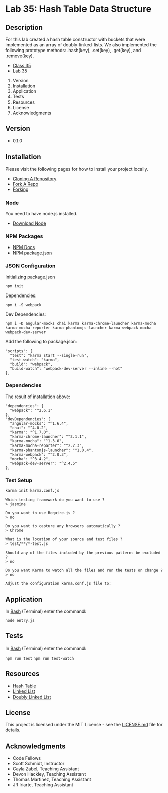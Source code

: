 # Lab 35: Hash Table Data Structure

## Description
For this lab created a hash table constructor with buckets that were implemented as an array of doubly-linked-lists. We also implemented the following prototype methods: .hash(key), .set(key), .get(key), and .remove(key).

* [Class 35](https://github.com/codefellows/seattle-javascript-401d15/tree/master/class-35-career-developent)
* [Lab 35](https://github.com/mmpadget/35-career-development)

1. Version
2. Installation
3. Application
4. Tests
5. Resources
6. License
7. Acknowledgments

## Version
* 0.1.0

## Installation
Please visit the following pages for how to install your project locally.

* [Cloning A Repository](https://help.github.com/articles/cloning-a-repository/)
* [Fork A Repo](https://help.github.com/articles/fork-a-repo/)
* [Forking](https://guides.github.com/activities/forking/)

### Node
You need to have node.js installed.
* [Download Node](https://nodejs.org/en/)

### NPM Packages
* [NPM Docs](https://docs.npmjs.com)
* [NPM package.json](https://docs.npmjs.com/files/package.json)

### JSON Configuration
Initializing package.json
```
npm init
```
Dependencies:
```
npm i -S webpack
```

Dev Dependencies:
```
npm i -D angular-mocks chai karma karma-chrome-launcher karma-mocha karma-mocha-reporter karma-phantomjs-launcher karma-webpack mocha webpack-dev-server
```

Add the following to package.json:
```
"scripts": {
  "test": "karma start --single-run",
  "test-watch": "karma",
  "build": "webpack",
  "build-watch": "webpack-dev-server --inline --hot"
},
```

### Dependencies
The result of installation above:

```
"dependencies": {
  "webpack": "^2.6.1"
},
"devDependencies": {
  "angular-mocks": "^1.6.4",
  "chai": "^4.0.2",
  "karma": "^1.7.0",
  "karma-chrome-launcher": "^2.1.1",
  "karma-mocha": "^1.3.0",
  "karma-mocha-reporter": "^2.2.3",
  "karma-phantomjs-launcher": "^1.0.4",
  "karma-webpack": "^2.0.3",
  "mocha": "^3.4.2",
  "webpack-dev-server": "^2.4.5"
},
```

### Test Setup
```
karma init karma.conf.js

Which testing framework do you want to use ?
> jasmine

Do you want to use Require.js ?
> no

Do you want to capture any browsers automatically ?
> Chrome

What is the location of your source and test files ?
> test/**/*-test.js

Should any of the files included by the previous patterns be excluded ?
> no

Do you want Karma to watch all the files and run the tests on change ?
> no

Adjust the configuration karma.conf.js file to:

```

## Application
In [Bash](https://en.wikipedia.org/wiki/Bash_(Unix_shell)) (Terminal) enter the command:

`node entry.js`

## Tests
In [Bash](https://en.wikipedia.org/wiki/Bash_(Unix_shell)) (Terminal) enter the command:

`npm run test`
`npm run test-watch`

## Resources
* [Hash Table](https://en.wikipedia.org/wiki/Hash_table)
* [Linked List](https://en.wikipedia.org/wiki/Linked_list)
* [Doubly Linked List](https://en.wikipedia.org/wiki/Linked_list#Doubly_linked_list)

## License
This project is licensed under the MIT License - see the [LICENSE.md](https://github.com/mmpadget/35-career-development/blob/lab-35/lab-padget/LICENSE) file for details.

## Acknowledgments
* Code Fellows
* Scott Schmidt, Instructor
* Cayla Zabel, Teaching Assistant
* Devon Hackley, Teaching Assistant
* Thomas Martinez, Teaching Assistant
* JR Iriarte, Teaching Assistant
